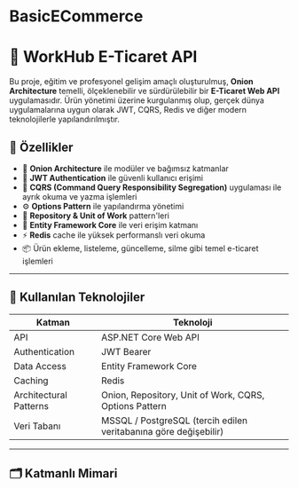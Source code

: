 # BasicECommerce
# 🧅 WorkHub E-Ticaret API

Bu proje, eğitim ve profesyonel gelişim amaçlı oluşturulmuş, **Onion Architecture** temelli, ölçeklenebilir ve sürdürülebilir bir **E-Ticaret Web API** uygulamasıdır. Ürün yönetimi üzerine kurgulanmış olup, gerçek dünya uygulamalarına uygun olarak JWT, CQRS, Redis ve diğer modern teknolojilerle yapılandırılmıştır.

## 🚀 Özellikler

- 🧅 **Onion Architecture** ile modüler ve bağımsız katmanlar
- 🔐 **JWT Authentication** ile güvenli kullanıcı erişimi
- 🧠 **CQRS (Command Query Responsibility Segregation)** uygulaması ile ayrık okuma ve yazma işlemleri
- ⚙️ **Options Pattern** ile yapılandırma yönetimi
- 🧵 **Repository & Unit of Work** pattern'leri
- 💾 **Entity Framework Core** ile veri erişim katmanı
- ⚡ **Redis** cache ile yüksek performanslı veri okuma
- 📦 Ürün ekleme, listeleme, güncelleme, silme gibi temel e-ticaret işlemleri

---

## 🧱 Kullanılan Teknolojiler

| Katman | Teknoloji |
|-------|-----------|
| API | ASP.NET Core Web API |
| Authentication | JWT Bearer |
| Data Access | Entity Framework Core |
| Caching | Redis |
| Architectural Patterns | Onion, Repository, Unit of Work, CQRS, Options Pattern |
| Veri Tabanı | MSSQL / PostgreSQL (tercih edilen veritabanına göre değişebilir) |

---

## 🗂️ Katmanlı Mimari

